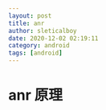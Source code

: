 ```yaml
---
layout: post
title: anr
author: sleticalboy
date: 2020-12-02 02:19:11
category: android
tags: [android]
---
```


# anr 原理
